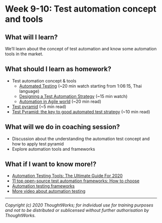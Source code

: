 # Week 9-10: Test automation concept and tools

## What will I learn?

We’ll learn about the concept of test automation and know some automation tools in the market.

## What should I learn as homework?

- Test automation concept & tools 
  - [Automated Testing](https://web.facebook.com/imcinstitute/videos/2623121231288233/) (~20 min watch starting from 1:06:15, Thai language)
  - [Designing a Test Automation Strategy](https://youtu.be/6K5fF3U5qp0) (~15 min watch)
  - [Automation in Agile world](https://www.softwaretestinghelp.com/automation-in-agile-world/) (~20 min read)
- [Test pyramid](https://martinfowler.com/bliki/TestPyramid.html) (~5 min read)
- [Test Pyramid: the key to good automated test strategy](https://medium.com/@timothy.cochran/test-pyramid-the-key-to-good-automated-test-strategy-9f3d7e3c02d5) (~10 min read)


## What will we do in coaching session?

- Discussion about the understanding the automation test concept and how to apply test pyramid
- Explore automation tools and frameworks


## What if I want to know more!?

- [Automation Testing Tools: The Ultimate Guide For 2020](https://testguild.com/automation-testing-tools/)
- [11 top open-source test automation frameworks: How to choose](https://techbeacon.com/app-dev-testing/top-11-open-source-testing-automation-frameworks-how-choose)
- [Automation testing frameworks](https://smartbear.com/learn/automated-testing/test-automation-frameworks/)
- [More video about automation testing](https://www.linkedin.com/learning/search?keywords=QA&upsellOrderOrigin=default_guest_learning&trk=learning-path_learning-search-bar_search-submit)



---

*Copyright (c) 2020 ThoughtWorks; for individual use for training purposes and not to be distributed or sublicensed without further authorisation by ThoughtWorks.*
